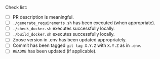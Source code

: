 Check list:

- [ ] PR description is meaningful.
- [ ] `./generate_requirements.sh` has been executed (when appropriate).
- [ ] `./check_docker.sh` executes successfully locally.
- [ ] `./build_docker.sh` executes successfully locally.
- [ ] Zoose version in .env has been updated appropriately.
- [ ] Commit has been tagged `git tag X.Y.Z` with `X.Y.Z` as in `.env`.
- [ ] `README` has been updated (if applicable).
